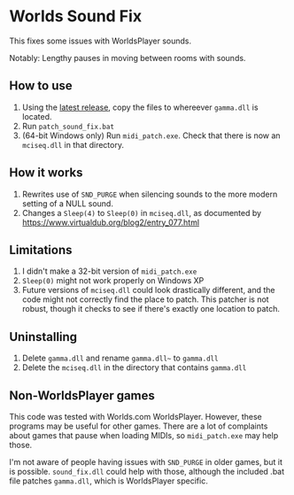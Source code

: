 # Worlds Sound Fix 

This fixes some issues with WorldsPlayer sounds.

Notably: Lengthy pauses in moving between rooms with sounds.

## How to use

1. Using the [latest release](releases/latest), copy the files to whereever `gamma.dll` is located.
1. Run `patch_sound_fix.bat`
1. (64-bit Windows only) Run `midi_patch.exe`. Check that there is now an `mciseq.dll` in that directory.

## How it works
1. Rewrites use of `SND_PURGE` when silencing sounds to the more modern setting of a NULL sound.
1. Changes a `Sleep(4)` to `Sleep(0)` in `mciseq.dll`, as documented by https://www.virtualdub.org/blog2/entry_077.html

## Limitations
1. I didn't make a 32-bit version of `midi_patch.exe`
1. `Sleep(0)` might not work properly on Windows XP
1. Future versions of `mciseq.dll` could look drastically different, and the code might not correctly find the place to patch. This patcher is not robust, though it checks to see if there's exactly one location to patch.

## Uninstalling

1. Delete `gamma.dll` and rename `gamma.dll~` to `gamma.dll`
1. Delete the `mciseq.dll` in the directory that contains `gamma.dll`

## Non-WorldsPlayer games

This code was tested with Worlds.com WorldsPlayer. However, these programs may be useful for other games. There are a lot of complaints about games that pause when loading MIDIs, so `midi_patch.exe` may help those.

I'm not aware of people having issues with `SND_PURGE` in older games, but it is possible. `sound_fix.dll` could help with those, although the included .bat file patches `gamma.dll`, which is WorldsPlayer specific. 
